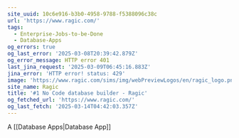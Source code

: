 ```yaml
---
site_uuid: 10c6e916-b3b0-4958-9788-f5388096c38c
url: 'https://www.ragic.com/'
tags:
  - Enterprise-Jobs-to-be-Done
  - Database-Apps
og_errors: true
og_last_error: '2025-03-08T20:39:42.879Z'
og_error_message: HTTP error 401
last_jina_request: '2025-03-09T06:45:16.883Z'
jina_error: 'HTTP error! status: 429'
image: 'https://www.ragic.com/sims/img/webPreviewLogos/en/ragic_logo.png'
site_name: Ragic
title: '#1 No Code database builder - Ragic'
og_fetched_url: 'https://www.ragic.com/'
og_last_fetch: '2025-03-14T04:42:03.357Z'
---
```


A [[Database Apps|Database App]]
